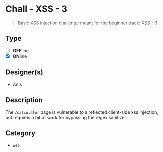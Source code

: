 # Chall - XSS - 3

> Basic XSS injection challenge meant for the beginner track: XSS - 3

## Type

- [ ] **OFF**line
- [X] **ON**line

## Designer(s)

- Anis

## Description

The `/calculator` page is vulnerable to a reflected client-side xss injection, but requires a bit of work for bypassing 
the regex sanitizer.

## Category

- `web`